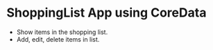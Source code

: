 # ShoppingList App using CoreData
- Show items in the shopping list.
- Add, edit, delete items in list.
